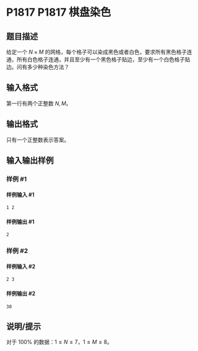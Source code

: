 # P1817 P1817 棋盘染色

## 题目描述

给定一个 $N \times M$ 的网格，每个格子可以染成黑色或者白色，要求所有黑色格子连通，所有白色格子连通，并且至少有一个黑色格子贴边，至少有一个白色格子贴边。问有多少种染色方法？ 

## 输入格式

第一行有两个正整数 $N, M$。

## 输出格式

只有一个正整数表示答案。


## 输入输出样例

### 样例 #1

#### 样例输入 #1

```
1 2
```

#### 样例输出 #1

```
2
```

### 样例 #2

#### 样例输入 #2

```
2 3
```

#### 样例输出 #2

```
30
```

## 说明/提示

对于 $100 \%$ 的数据：$1 \le N \le 7$，$1 \le M \le 8$。

